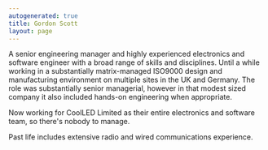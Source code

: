 ```yaml
---
autogenerated: true
title: Gordon Scott
layout: page
---
```


A senior engineering manager and highly experienced electronics and
software engineer with a broad range of skills and disciplines. Until a
while working in a substantially matrix-managed ISO9000 design and
manufacturing environment on multiple sites in the UK and Germany. The
role was substantially senior managerial, however in that modest sized
company it also included hands-on engineering when appropriate.

Now working for CoolLED Limited as their entire electronics and software
team, so there's nobody to manage.

Past life includes extensive radio and wired communications experience.
